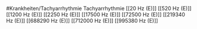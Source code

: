 #Krankheiten/Tachyarrhythmie
Tachyarrhythmie
[[20 Hz (E)]]
[[520 Hz (E)]]
[[1200 Hz (E)]]
[[2250 Hz (E)]]
[[17500 Hz (E)]]
[[72500 Hz (E)]]
[[219340 Hz (E)]]
[[688290 Hz (E)]]
[[712000 Hz (E)]]
[[995380 Hz (E)]]
